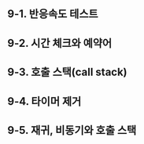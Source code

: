 ## 9-1. 반응속도 테스트  
## 9-2. 시간 체크와 예약어  
## 9-3. 호출 스택(call stack)  
## 9-4. 타이머 제거  
## 9-5. 재귀, 비동기와 호출 스택

